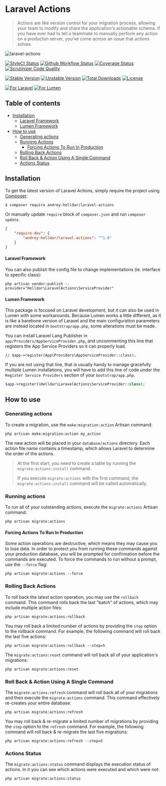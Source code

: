 # Laravel Actions

> Actions are like version control for your migration process, allowing your team to modify and share the application's actionable schema. If you have ever had to tell a teammate to manually perform any action on a producton server, you've come across an issue that actions solves.

![laravel-actions](https://user-images.githubusercontent.com/10347617/101372725-4276fa00-38bd-11eb-818b-0e6a599edcb7.png)

[![StyleCI Status][badge_styleci]][link_styleci]
[![Github Workflow Status][badge_build]][link_build]
[![Coverage Status][badge_coverage]][link_scrutinizer]
[![Scrutinizer Code Quality][badge_quality]][link_scrutinizer]

[![Stable Version][badge_stable]][link_packagist]
[![Unstable Version][badge_unstable]][link_packagist]
[![Total Downloads][badge_downloads]][link_packagist]
[![License][badge_license]][link_license]

[![For Laravel][badge_laravel]][link_packagist]
[![For Lumen][badge_lumen]][link_packagist]

## Table of contents

* [Installation](#installation)
    * [Laravel Framework](#laravel-framework)
    * [Lumen Framework](#lumen-framework)
* [How to use](#how-to-use)
    * [Generating actions](#generating-actions)
    * [Running Actions](#running-actions)
        * [Forcing Actions To Run In Production](#forcing-actions-to-run-in-production)
    * [Rolling Back Actions](#rolling-back-actions)
    * [Roll Back & Action Using A Single Command](#roll-back--action-using-a-single-command)
    * [Actions Status](#actions-status)

## Installation

To get the latest version of Laravel Actions, simply require the project using [Composer](https://getcomposer.org):

```bash
$ composer require andrey-helldar/laravel-actions
```

Or manually update `require` block of `composer.json` and run `composer update`.

```json
{
    "require-dev": {
        "andrey-helldar/laravel-actions": "^1.0"
    }
}
```

#### Laravel Framework

You can also publish the config file to change implementations (ie. interface to specific class):

```
php artisan vendor:publish --provider="Helldar\LaravelActions\ServiceProvider"
```

#### Lumen Framework

This package is focused on Laravel development, but it can also be used in Lumen with some workarounds. Because Lumen works a little different, as it is like a
barebone version of Laravel and the main configuration parameters are instead located in `bootstrap/app.php`, some alterations must be made.

You can install Laravel Lang Publisher in `app/Providers/AppServiceProvider.php`, and uncommenting this line that registers the App Service Providers so it can
properly load.

```
// $app->register(App\Providers\AppServiceProvider::class);
```

If you are not using that line, that is usually handy to manage gracefully multiple Lumen installations, you will have to add this line of code under
the `Register Service Providers` section of your `bootstrap/app.php`.

```php
$app->register(\Helldar\LaravelActions\ServiceProvider::class);
```

## How to use

### Generating actions

To create a migration, use the `make:migration:action` Artisan command:

```
php artisan make:migration:action my_action
```

The new action will be placed in your `database/actions` directory. Each action file name contains a timestamp, which allows Laravel to determine the order of
the actions.

> At the first start, you need to create a table by running the `migrate:actions:install` command.
>
> If you execute `migrate:actions` with the first command, the `migrate:actions:install` command will be called automatically.

### Running actions

To run all of your outstanding actions, execute the `migrate:actions` Artisan command:

```
php artisan migrate:actions
```

#### Forcing Actions To Run In Production

Some action operations are destructive, which means they may cause you to lose data. In order to protect you from running these commands against your production
database, you will be prompted for confirmation before the commands are executed. To force the commands to run without a prompt, use the `--force` flag:

```
php artisan migrate:actions --force
```

### Rolling Back Actions

To roll back the latest action operation, you may use the `rollback` command. This command rolls back the last "batch" of actions, which may include multiple
action files:

```
php artisan migrate:actions:rollback
```

You may roll back a limited number of actions by providing the `step` option to the rollback command. For example, the following command will roll back the last
five actions:

```
php artisan migrate:actions:rollback --step=5
```

The `migrate:actions:reset` command will roll back all of your application's migrations:

```
php artisan migrate:actions:reset
```

### Roll Back & Action Using A Single Command

The `migrate:actions:refresh` command will roll back all of your migrations and then execute the `migrate:actions` command. This command effectively re-creates
your entire database:

```
php artisan migrate:actions:refresh
```

You may roll back & re-migrate a limited number of migrations by providing the `step` option to the `refresh` command. For example, the following command will
roll back & re-migrate the last five migrations:

```
php artisan migrate:actions:refresh --step=5
```

### Actions Status

The `migrate:actions:status` command displays the execution status of actions. In it you can see which actions were executed and which were not:

```
php artisan migrate:actions:status
```

[badge_build]:          https://img.shields.io/github/workflow/status/andrey-helldar/laravel-actions/phpunit?style=flat-square

[badge_coverage]:       https://img.shields.io/scrutinizer/coverage/g/andrey-helldar/laravel-actions.svg?style=flat-square

[badge_downloads]:      https://img.shields.io/packagist/dt/andrey-helldar/laravel-actions.svg?style=flat-square

[badge_laravel]:        https://img.shields.io/badge/Laravel-6.x%20%7C%207.x%20%7C%208.x-orange.svg?style=flat-square

[badge_lumen]:          https://img.shields.io/badge/Lumen-6.x%20%7C%207.x%20%7C%208.x-orange.svg?style=flat-square

[badge_license]:        https://img.shields.io/packagist/l/andrey-helldar/laravel-actions.svg?style=flat-square

[badge_quality]:        https://img.shields.io/scrutinizer/g/andrey-helldar/laravel-actions.svg?style=flat-square

[badge_stable]:         https://img.shields.io/github/v/release/andrey-helldar/laravel-actions?label=stable&style=flat-square

[badge_styleci]:        https://styleci.io/repos/317845207/shield

[badge_unstable]:       https://img.shields.io/badge/unstable-dev--master-orange?style=flat-square

[link_build]:           https://github.com/andrey-helldar/laravel-actions/actions

[link_license]:         LICENSE

[link_packagist]:       https://packagist.org/packages/andrey-helldar/laravel-actions

[link_scrutinizer]:     https://scrutinizer-ci.com/g/andrey-helldar/laravel-actions/?branch=master

[link_styleci]:         https://github.styleci.io/repos/317845207

